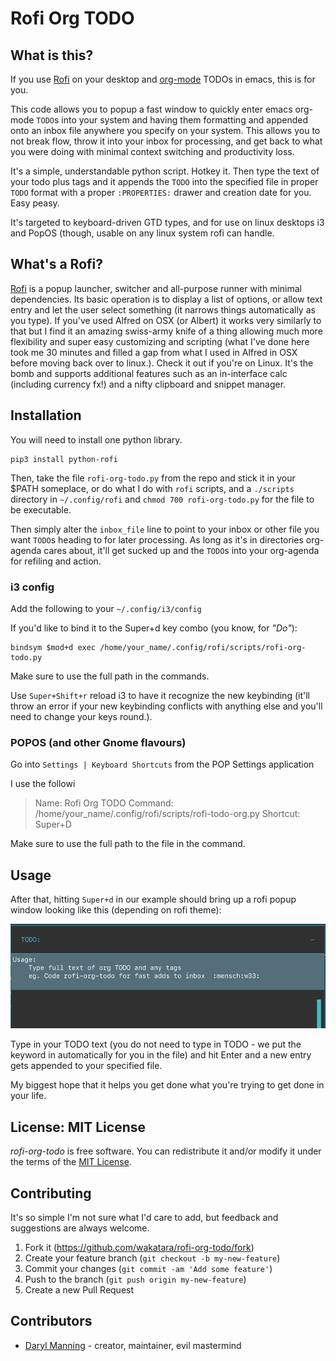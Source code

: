 # Rofi Org TODO

## What is this?

If you use [Rofi](https://davedavenport.github.io/rofi/) on your desktop and [org-mode](https://orgmode.org/) TODOs in emacs, this is for you.

This code allows you to popup a fast window to quickly enter emacs org-mode `TODO`s into your system and having them formatting and appended onto an inbox file anywhere you specify on your system. This allows you to not break flow, throw it into your inbox for processing, and get back to what you were doing with minimal context switching and productivity loss.

It's a simple, understandable python script. Hotkey it. Then type the text of your todo plus tags and it appends the `TODO` into the specified file in proper `TODO` format with a proper `:PROPERTIES:` drawer and creation date for you. Easy peasy.

It's targeted to keyboard-driven GTD types, and for use on linux desktops i3 and PopOS (though, usable on any linux system rofi can handle.

## What's a Rofi?

[Rofi](https://davedavenport.github.io/rofi/) is a popup launcher, switcher and all-purpose runner with minimal dependencies. Its basic operation is to display a list of options, or allow text entry and let the user select something (it narrows things automatically as you type). If you've used Alfred on OSX (or Albert) it works very similarly to that but I find it an amazing swiss-army knife of a thing allowing much more flexibility and super easy customizing and scripting (what I've done here took me 30 minutes and filled a gap from what I used in Alfred in OSX before moving back over to linux.). Check it out if you're on Linux. It's the bomb and supports additional features such as an in-interface calc (including currency fx!) and a nifty clipboard and snippet manager.

## Installation

You will need to install one python library.

```
pip3 install python-rofi
```

Then, take the file `rofi-org-todo.py` from the repo and stick it in your $PATH someplace, or do what I do with `rofi` scripts, and  a `./scripts` directory in `~/.config/rofi` and `chmod 700 rofi-org-todo.py` for the file to be executable.

Then simply alter the `inbox_file` line to point to your inbox or other file you want `TODO`s heading to for later processing. As long as it's in directories org-agenda cares about, it'll get sucked up and the `TODO`s into your org-agenda for refiling and action.

### i3 config

Add the following to your `~/.config/i3/config`

If you'd like to bind it to the Super+d key combo (you know, for *"Do"*):

```
bindsym $mod+d exec /home/your_name/.config/rofi/scripts/rofi-org-todo.py
```

Make sure to use the full path in the commands.

Use `Super+Shift+r` reload i3 to have it recognize the new keybinding (it'll throw an error if your new keybinding conflicts with anything else and you'll need to change your keys round.).

### POPOS (and other Gnome flavours)

Go into `Settings | Keyboard Shortcuts` from the POP Settings application 

I use the followi

> Name:     Rofi Org TODO
> Command:  /home/your_name/.config/rofi/scripts/rofi-todo-org.py
> Shortcut: Super+D

Make sure to use the full path to the file in the command.

## Usage

After that, hitting `Super+d` in our example should bring up a rofi popup window looking like this (depending on rofi theme):

![Rofi popup window](./rofi-org-todo-popup.png)

Type in your TODO text (you do not need to type in TODO - we put the keyword in automatically for you in the file) and hit Enter and a new entry gets appended to your specified file.

My biggest hope that it helps you get done what you're trying to get done in your life.


## License: MIT License

*rofi-org-todo* is free software. You can redistribute it and/or modify it under the terms of the [MIT License](LICENSE).

## Contributing

It's so simple I'm not sure what I'd care to add, but feedback and suggestions are always welcome.

1. Fork it (<https://github.com/wakatara/rofi-org-todo/fork>)
2. Create your feature branch (`git checkout -b my-new-feature`)
3. Commit your changes (`git commit -am 'Add some feature'`)
4. Push to the branch (`git push origin my-new-feature`)
5. Create a new Pull Request

## Contributors

* [Daryl Manning](https://daryl.wakatara.com) - creator, maintainer, evil mastermind

